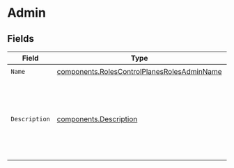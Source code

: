 # Admin


## Fields

| Field                                                                                                      | Type                                                                                                       | Required                                                                                                   | Description                                                                                                | Example                                                                                                    |
| ---------------------------------------------------------------------------------------------------------- | ---------------------------------------------------------------------------------------------------------- | ---------------------------------------------------------------------------------------------------------- | ---------------------------------------------------------------------------------------------------------- | ---------------------------------------------------------------------------------------------------------- |
| `Name`                                                                                                     | [components.RolesControlPlanesRolesAdminName](../../models/components/rolescontrolplanesrolesadminname.md) | :heavy_check_mark:                                                                                         | N/A                                                                                                        |                                                                                                            |
| `Description`                                                                                              | [components.Description](../../models/components/description.md)                                           | :heavy_check_mark:                                                                                         | N/A                                                                                                        | This role grants full write access to all entities within a control plane.                                 |